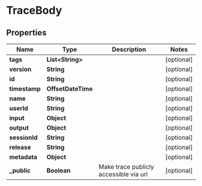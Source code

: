 

# TraceBody


## Properties

| Name | Type | Description | Notes |
|------------ | ------------- | ------------- | -------------|
|**tags** | **List&lt;String&gt;** |  |  [optional] |
|**version** | **String** |  |  [optional] |
|**id** | **String** |  |  [optional] |
|**timestamp** | **OffsetDateTime** |  |  [optional] |
|**name** | **String** |  |  [optional] |
|**userId** | **String** |  |  [optional] |
|**input** | **Object** |  |  [optional] |
|**output** | **Object** |  |  [optional] |
|**sessionId** | **String** |  |  [optional] |
|**release** | **String** |  |  [optional] |
|**metadata** | **Object** |  |  [optional] |
|**_public** | **Boolean** | Make trace publicly accessible via url |  [optional] |



